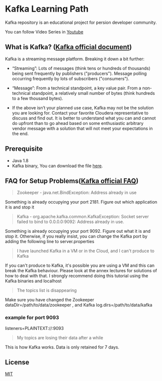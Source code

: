 # Kafka Learning Path
Kafka repository is an educational project for persion developer community.

You can follow Video Series in [Youtube](https://youtube.com/playlist?list=PLKmjtHAd1JMe3F-Q9j4UY9qVWwT9HGM05)
## What is Kafka? ([Kafka official document](https://kafka.apache.org/documentation/))
Kafka is a streaming message platform. Breaking it down a bit further:

- “Streaming”: Lots of messages (think tens or hundreds of thousands) being sent frequently by publishers ("producers"). Message polling occurring frequently by lots of subscribers ("consumers").

- “Message”: From a technical standpoint, a key value pair. From a non-technical standpoint, a relatively small number of bytes (think hundreds to a few thousand bytes).

- If the above isn’t your planned use case, Kafka may not be the solution you are looking for. Contact your favorite Cloudera representative to discuss and find out. It is better to understand what you can and cannot do upfront than to go ahead based on some enthusiastic arbitrary vendor message with a solution that will not meet your expectations in the end.


## Prerequisite 

- Java 1.8
- Kafka binary, You can download the file [here](https://kafka.apache.org/downloads).

## FAQ for Setup Problems([Kafka official FAQ](https://cwiki.apache.org/confluence/display/KAFKA/FAQ))


> Zookeeper - java.net.BindException: Address already in use

Something is already occupying your port 2181. Figure out which application it is and stop it

> Kafka - org.apache.kafka.common.KafkaException: Socket server failed to bind to 0.0.0.0:9092: Address already in use.

Something is already occupying your port 9092. Figure out what it is and stop it.
Otherwise, if you really insist, you can change the Kafka port by adding the following line to server.properties

> I have launched Kafka in a VM or in the Cloud, and I can't produce to Kafka

If you can't produce to Kafka, it's possible you are using a VM and this can break the Kafka behaviour. Please look at the annex lectures for solutions of how to deal with that. I strongly recommend doing this tutorial using the Kafka binaries and localhost

> The topics list is disappearing

Make sure you have changed the Zookeeper dataDir=/path/to/data/zookeeper , and Kafka log.dirs=/path/to/data/kafka

### example for port 9093
listeners=PLAINTEXT://:9093
> My topics are losing their data after a while

This is how Kafka works. Data is only retained for 7 days.



## License
[MIT](https://choosealicense.com/licenses/mit/)
